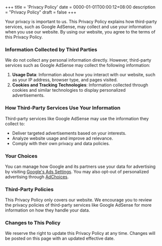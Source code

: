+++
title = 'Privacy Policy'
date = 0000-01-01T00:00:12+08:00
description = "Privacy Policy"
draft = false
+++

Your privacy is important to us. This Privacy Policy explains how third-party services, such as Google AdSense, may collect and use your information when you use our website. By using our website, you agree to the terms of this Privacy Policy.

### Information Collected by Third Parties

We do not collect any personal information directly. However, third-party services such as Google AdSense may collect the following information:

1. **Usage Data**: Information about how you interact with our website, such as your IP address, browser type, and pages visited.
2. **Cookies and Tracking Technologies**: Information collected through cookies and similar technologies to display personalized advertisements.

### How Third-Party Services Use Your Information

Third-party services like Google AdSense may use the information they collect to:

- Deliver targeted advertisements based on your interests.
- Analyze website usage and improve ad relevance.
- Comply with their own privacy and data policies.

### Your Choices

You can manage how Google and its partners use your data for advertising by visiting [Google's Ads Settings](https://adssettings.google.com/). You may also opt-out of personalized advertising through [AdChoices](https://www.aboutads.info/choices/).

### Third-Party Policies

This Privacy Policy only covers our website. We encourage you to review the privacy policies of third-party services like Google AdSense for more information on how they handle your data.

### Changes to This Policy

We reserve the right to update this Privacy Policy at any time. Changes will be posted on this page with an updated effective date.
